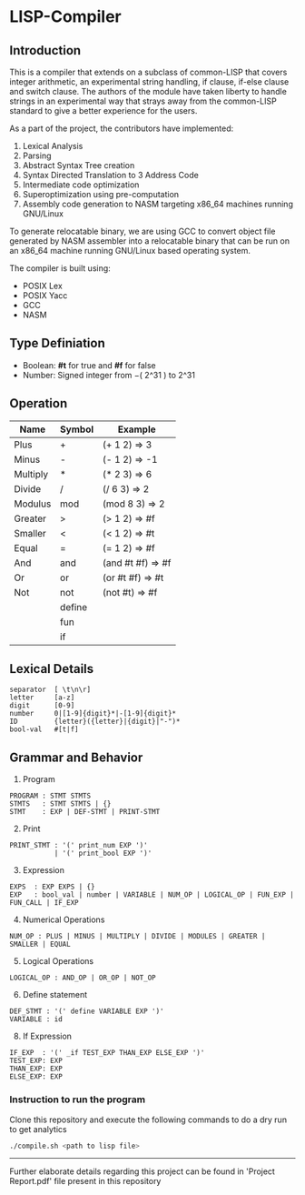 # LISP-Compiler

## Introduction

This is a compiler that extends on a subclass of common-LISP that covers integer arithmetic, an experimental string handling, if clause, if-else clause and switch clause. The authors of the module have taken liberty to handle strings in an experimental way that strays away from the common-LISP standard to give a better experience for the users.

As a part of the project, the contributors have implemented:
1) Lexical Analysis
2) Parsing
3) Abstract Syntax Tree creation
4) Syntax Directed Translation to 3 Address Code 
5) Intermediate code optimization
6) Superoptimization using pre-computation
7) Assembly code generation to NASM targeting x86_64 machines running GNU/Linux

To generate relocatable binary, we are using GCC to convert object file generated by NASM assembler into a relocatable binary that can be run on an x86_64 machine running GNU/Linux based operating system.

The compiler is built using:
* POSIX Lex
* POSIX Yacc
* GCC
* NASM

## Type Definiation

* Boolean: **#t** for true and **#f** for false
* Number: Signed integer from −( 2^31 ) to 2^31


## Operation

| Name | Symbol | Example |
| ---- | - | ----------- |
| Plus | + | (+ 1 2) => 3 |
| Minus| - | (- 1 2) => -1 |
| Multiply | * | (* 2 3) => 6 |
| Divide | / | (/ 6 3) => 2 |
| Modulus | mod| (mod 8 3) => 2 |
| Greater | > | (> 1 2) => #f |
| Smaller | < | (< 1 2) => #t |
| Equal | = | (= 1 2) => #f |
| And | and | (and #t #f) => #f |
| Or | or | (or #t #f) => #t |
| Not | not | (not #t) => #f |
| | define |
| | fun |
| | if |

## Lexical Details

```
separator  [ \t\n\r]
letter     [a-z]
digit      [0-9]
number     0|[1-9]{digit}*|-[1-9]{digit}*
ID         {letter}({letter}|{digit}|"-")*
bool-val   #[t|f]
```

## Grammar and Behavior

1. Program
```
PROGRAM : STMT STMTS
STMTS   : STMT STMTS | {}
STMT    : EXP | DEF-STMT | PRINT-STMT
```

2. Print
```
PRINT_STMT : '(' print_num EXP ')' 
           | '(' print_bool EXP ')'
```

3. Expression
```
EXPS  : EXP EXPS | {}
EXP   : bool_val | number | VARIABLE | NUM_OP | LOGICAL_OP | FUN_EXP | FUN_CALL | IF_EXP 
```

4. Numerical Operations 

```
NUM_OP : PLUS | MINUS | MULTIPLY | DIVIDE | MODULES | GREATER | SMALLER | EQUAL
```

5. Logical Operations

```
LOGICAL_OP : AND_OP | OR_OP | NOT_OP
```

6. Define statement

```
DEF_STMT : '(' define VARIABLE EXP ')'
VARIABLE : id 
```


8. If Expression

```
IF_EXP  : '(' _if TEST_EXP THAN_EXP ELSE_EXP ')' 
TEST_EXP: EXP             
THAN_EXP: EXP             
ELSE_EXP: EXP 
```

### Instruction to run the program

Clone this repository and execute the following commands to do a dry run to get analytics

```bash
./compile.sh <path to lisp file> 
```
---

Further elaborate details regarding this project can be found in 'Project Report.pdf' file present in this repository
